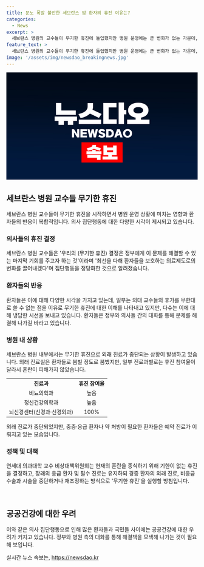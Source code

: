 ```yaml
---
title: 분노 폭발 불안한 세브란스 암 환자의 휴진 이유는?
categories:
  - News
excerpt: >
  세브란스 병원의 교수들이 무기한 휴진에 돌입했지만 병원 운영에는 큰 변화가 없는 가운데, 환자들과의 불편함이 계속되고 있다. 외래 진료가 중단된 과가 있지만, 다른 과는 여전히 환자들을 받고 있는 상황이다. 환자들은 의대 교수들의 집단휴진 결정에 냉담한 시선을 보내고 있으며, 정부와 의사들이 대화를 통해 문제를 해결해야 한다는 목소리가 높아지고 있다.
feature_text: >
  세브란스 병원의 교수들이 무기한 휴진에 돌입했지만 병원 운영에는 큰 변화가 없는 가운데, 환자들과의 불편함이 계속되고 있다. 외래 진료가 중단된 과가 있지만, 다른 과는 여전히 환자들을 받고 있는 상황이다. 환자들은 의대 교수들의 집단휴진 결정에 냉담한 시선을 보내고 있으며, 정부와 의사들이 대화를 통해 문제를 해결해야 한다는 목소리가 높아지고 있다.
image: '/assets/img/newsdao_breakingnews.jpg'
---
```


<p><img src="/assets/img/newsdao_breakingnews.jpg" alt="pcversion 속보" /></p>

<h2 data-ke-size="size26">세브란스 병원 교수들 무기한 휴진</h2>

<p data-ke-size="size16">세브란스 병원 교수들이 무기한 휴진을 시작하면서 병원 운영 상황에 미치는 영향과 환자들의 반응이 복합적입니다. 의사 집단행동에 대한 다양한 시각이 제시되고 있습니다.</p>

<h3><b>의사들의 휴진 결정</b></h3>

<p data-ke-size="size16">세브란스 병원 교수들은 '우리의 (무기한 휴진) 결정은 정부에게 이 문제를 해결할 수 있는 마지막 기회를 주고자 하는 것'이라며 '최선을 다해 환자들을 보호하는 의료제도로의 변화를 끌어내겠다'며 집단행동을 정당화한 것으로 알려졌습니다.</p>

<h3><b>환자들의 반응</b></h3>

<p data-ke-size="size16">환자들은 이에 대해 다양한 시각을 가지고 있는데, 일부는 의대 교수들의 휴가를 무한대로 쓸 수 없는 점을 이유로 무기한 휴진에 대한 이해를 나타내고 있지만, 다수는 이에 대해 냉담한 시선을 보내고 있습니다. 환자들은 정부와 의사들 간의 대화를 통해 문제를 해결해 나가길 바라고 있습니다.</p>

<h3><b>병원 내 상황</b></h3>

<p data-ke-size="size16">세브란스 병원 내부에서는 무기한 휴진으로 외래 진료가 중단되는 상황이 발생하고 있습니다. 외래 진료실은 환자들로 붐빌 정도로 붐볐지만, 일부 진료과별로는 휴진 참여율이 달라서 혼란이 피해가지 않았습니다.</p>

<table>
    <tr>
        <td style="text-align: center; height: 17px;"><b>진료과</b></td>
        <td style="text-align: center; height: 17px;"><b>휴진 참여율</b></td>
    </tr>
    <tr>
        <td style="text-align: center; height: 17px;">비뇨의학과</td>
        <td style="text-align: center; height: 17px;">높음</td>
    </tr>
    <tr>
        <td style="text-align: center; height: 17px;">정신건강의학과</td>
        <td style="text-align: center; height: 17px;">높음</td>
    </tr>
    <tr>
        <td style="text-align: center; height: 17px;">뇌신경센터(신경과·신경외과)</td>
        <td style="text-align: center; height: 17px;">100%</td>
    </tr>
</table>

<p data-ke-size="size16">외래 진료가 중단되었지만, 중증·응급 환자나 약 처방이 필요한 환자들은 예약 진료가 이뤄지고 있는 모습입니다.</p>

<h3><b>정책 및 대책</b></h3>

<p data-ke-size="size16">연세대 의과대학 교수 비상대책위원회는 현재의 혼란을 종식하기 위해 기한이 없는 휴진을 결정하고, 장래의 응급 환자 및 필수 진료는 유지하되 경증 환자의 외래 진료, 비응급 수술과 시술을 중단하거나 재조정하는 방식으로 '무기한 휴진'을 실행할 방침입니다.</p>

<p data-ke-size="size16">&nbsp;</p>

<h2 data-ke-size="size26">공공건강에 대한 우려</h2>

<p data-ke-size="size16">이와 같은 의사 집단행동으로 인해 많은 환자들과 국민들 사이에는 공공건강에 대한 우려가 커지고 있습니다. 정부와 병원 측의 대화를 통해 해결책을 모색해 나가는 것이 필요해 보입니다.</p>
실시간 뉴스 속보는, <a href="https://newsdao.kr" rel="dofollow">https://newsdao.kr</a>


